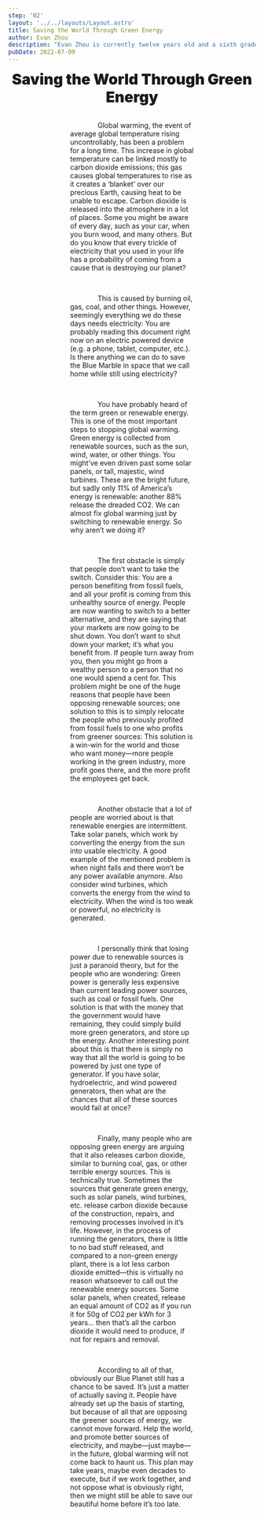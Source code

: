```yaml
---
step: '02'
layout: '../../layouts/Layout.astro'
title: Saving the World Through Green Energy
author: Evan Zhou
description: "Evan Zhou is currently twelve years old and a sixth grader at Valley Christian Junior High School. He has been interested in writing since he was little and really enjoys creating all forms of literature, from poetry to essays. While he is not putting all of his ideas down, he likes to program, speed solve Rubik’s cubes, or post videos on his YouTube channel, \"The Superflip.\""
pubDate: 2022-07-09
---
```

<style>
  .title {
    font-size: 30px;
    font-weight: 900;
    text-align: center;
  }
  .text {
    max-width: 50%;
    margin: auto;
  }
  .paragraph {
    text-indent: 4em; /* or 15px, or 5%, 2rem or 3vw */
  }
</style>
<div class="title">
Saving the World Through Green Energy
</div>
<br>
<div class="text">
  <p class="paragraph">
    Global warming, the event of average global temperature rising uncontrollably, has been a problem for a long time. This increase in global temperature can be linked mostly to carbon dioxide emissions; this gas causes global temperatures to rise as it creates a ‘blanket’ over our precious Earth, causing heat to be unable to escape. Carbon dioxide is released into the atmosphere in a lot of places. Some you might be aware of every day, such as your car, when you burn wood, and many others. But do you know that every trickle of electricity that you used in your life has a probability of coming from a cause that is destroying our planet?
  </p>
  <br>
  <p class="paragraph">
    This is caused by burning oil, gas, coal, and other things. However, seemingly everything we do these days needs electricity: You are probably reading this document right now on an electric powered device (e.g. a phone, tablet, computer, etc.). Is there anything we can do to save the Blue Marble in space that we call home while still using electricity?
  </p>
  <br>
  <p class="paragraph">
    You have probably heard of the term green or renewable energy. This is one of the most important steps to stopping global warming. Green energy is collected from renewable sources, such as the sun, wind, water, or other things. You might’ve even driven past some solar panels, or tall, majestic, wind turbines. These are the bright future, but sadly only 11% of America’s energy is renewable: another 88% release the dreaded CO2. We can almost fix global warming just by switching to renewable energy. So why aren’t we doing it?
  </p>
  <br>
  <p class="paragraph">
    The first obstacle is simply that people don’t want to take the switch. Consider this: You
are a person benefiting from fossil fuels, and all your profit is coming from this unhealthy source
of energy. People are now wanting to switch to a better alternative, and they are saying that your
markets are now going to be shut down. You don’t want to shut down your market; it’s what you
benefit from. If people turn away from you, then you might go from a wealthy person to a person
that no one would spend a cent for. This problem might be one of the huge reasons that people
have been opposing renewable sources; one solution to this is to simply relocate the people who
previously profited from fossil fuels to one who profits from greener sources: This solution is a
win-win for the world and those who want money—more people working in the green industry,
more profit goes there, and the more profit the employees get back.
  </p>
  <br>
  <p class="paragraph">
   Another obstacle that a lot of people are worried about is that renewable energies are
intermittent. Take solar panels, which work by converting the energy from the sun into usable
electricity. A good example of the mentioned problem is when night falls and there won’t be any
power available anymore. Also consider wind turbines, which converts the energy from the wind
to electricity. When the wind is too weak or powerful, no electricity is generated.
  </p>
  <br>
  <p class="paragraph">
    I personally think that losing power due to renewable sources is just a paranoid theory,
but for the people who are wondering: Green power is generally less expensive than current
leading power sources, such as coal or fossil fuels. One solution is that with the money that the
government would have remaining, they could simply build more green generators, and store up
the energy. Another interesting point about this is that there is simply no way that all the world is
going to be powered by just one type of generator. If you have solar, hydroelectric, and wind
powered generators, then what are the chances that all of these sources would fail at once?
  </p>
  <br>
  <p class="paragraph">
    Finally, many people who are opposing green energy are arguing that it also releases
carbon dioxide, similar to burning coal, gas, or other terrible energy sources. This is technically
true. Sometimes the sources that generate green energy, such as solar panels, wind turbines, etc.
release carbon dioxide because of the construction, repairs, and removing processes involved in
it’s life. However, in the process of running the generators, there is little to no bad stuff released,
and compared to a non-green energy plant, there is a lot less carbon dioxide emitted—this is
virtually no reason whatsoever to call out the renewable energy sources. Some solar panels,
when created, release an equal amount of CO2 as if you run it for 50g of CO2 per kWh for 3
years… then that’s all the carbon dioxide it would need to produce, if not for repairs and
removal.
  </p>
  <br>
  <p class="paragraph">
    According to all of that, obviously our Blue Planet still has a chance to be saved. It’s just
a matter of actually saving it. People have already set up the basis of starting, but because of all
that are opposing the greener sources of energy, we cannot move forward. Help the world, and
promote better sources of electricity, and maybe—just maybe—in the future, global warming
will not come back to haunt us. This plan may take years, maybe even decades to execute, but if
we work together, and not oppose what is obviously right, then we might still be able to save our
beautiful home before it’s too late.
  </p>
</div>
